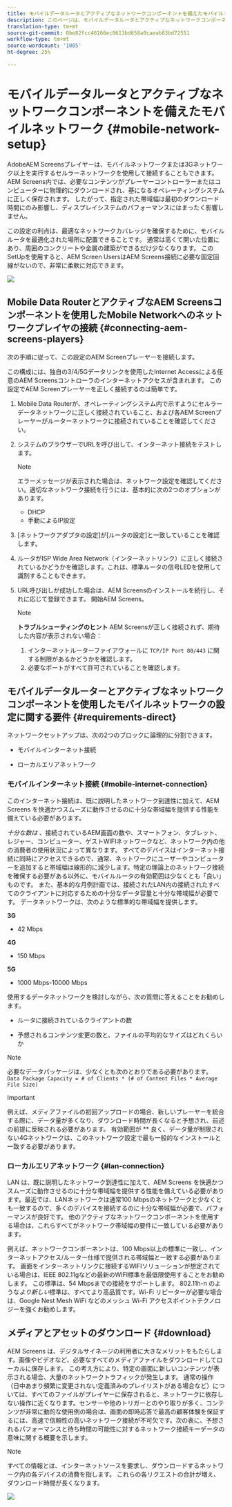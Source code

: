 ```yaml
---
title: モバイルデータルータとアクティブなネットワークコンポーネントを備えたモバイルネットワーク
description: このページは、モバイルデータルータとアクティブなネットワークコンポーネントを備えたモバイルネットワークについて説明しています
translation-type: tm+mt
source-git-commit: 0be82fcc46166ec0613bd658a0caeab83bd72551
workflow-type: tm+mt
source-wordcount: '1005'
ht-degree: 25%

---
```



# モバイルデータルータとアクティブなネットワークコンポーネントを備えたモバイルネットワーク {#mobile-network-setup}

AdobeAEM Screensプレイヤーは、モバイルネットワークまたは3Gネットワーク以上を実行するセルラーネットワークを使用して接続することもできます。
AEM Screens内では、必要なコンテンツがプレーヤーコントローラーまたはコンピューターに物理的にダウンロードされ、基になるオペレーティングシステムに正しく保存されます。 したがって、指定された帯域幅は最初のダウンロード時間にのみ影響し、ディスプレイシステムのパフォーマンスにはまったく影響しません。

この設定の利点は、最適なネットワークカバレッジを確保するために、モバイルルータを最適化された場所に配置できることです。 通常は高くて開いた位置にあり、周囲のコンクリートや金属の建築ができるだけ少なくなります。
このSetUpを使用すると、AEM Screen UsersはAEM Screens接続に必要な固定回線がないので、非常に柔軟に対応できます。

![](/help/using/assets/mobile-network-1.png)

## Mobile Data RouterとアクティブなAEM Screensコンポーネントを使用したMobile Networkへのネットワークプレイヤの接続 {#connecting-aem-screens-players}

次の手順に従って、この設定のAEM Screenプレーヤーを接続します。

この構成には、独自の3/4/5Gデータリンクを使用したInternet Accessによる任意のAEM Screensコントローラのインターネットアクセスが含まれます。
この設定でAEM Screenプレーヤーを正しく接続するのは簡単です。

1. Mobile Data Routerが、オペレーティングシステム内で示すようにセルラーデータネットワークに正しく接続されていること、および各AEM Screenプレーヤーがルーターネットワークに接続されていることを確認してください。
1. システムのブラウザーでURLを呼び出して、インターネット接続をテストします。
   >[!NOTE]
   >エラーメッセージが表示された場合は、ネットワーク設定を確認してください。適切なネットワーク接続を行うには、基本的に次の2つのオプションがあります。
   >* DHCP
   >* 手動によるIP設定


1. [ネットワークアダプタの設定]が[ルータの設定]と一致していることを確認します。

1. ルータがISP Wide Area Network（インターネットリンク）に正しく接続されているかどうかを確認します。これは、標準ルータの信号LEDを使用して識別することもできます。
1. URL呼び出しが成功した場合は、AEM Screensのインストールを続行し、それに応じて登録できます。 開始AEM Screens。

   >[!NOTE]
   >**トラブルシューティングのヒント**
   >AEM Screensが正しく接続されず、期待した内容が表示されない場合：
   >
   >1. インターネットルーターファイアウォールに `TCP/IP Port 80/443` に関する制限があるかどうかを確認します。
   >1. 必要なポートがすべて許可されていることを確認します。



## モバイルデータルーターとアクティブなネットワークコンポーネントを使用したモバイルネットワークの設定に関する要件 {#requirements-direct}

ネットワークセットアップは、次の2つのブロックに論理的に分割できます。

* モバイルインターネット接続

* ローカルエリアネットワーク

### モバイルインターネット接続 {#mobile-internet-connection}

このインターネット接続は、既に説明したネットワーク到達性に加えて、AEM Screens を快適かつスムーズに動作させるのに十分な帯域幅を提供する性能を備えている必要があります。

*十分な数は* 、接続されているAEM画面の数や、スマートフォン、タブレット、レジャー、コンピューター、ゲストWIFIネットワークなど、ネットワーク内の他の消費者の使用状況によって異なります。
すべてのデバイスはインターネット接続に同時にアクセスできるので、通常、ネットワークにユーザーやコンピューターを追加すると帯域幅は線形的に減少します。特定の理論上のネットワーク接続を確保する必要がある以外に、モバイルルータの有効範囲は少なくとも「良い」ものです。 また、基本的な月例計画では、接続されたLAN内の接続されたすべてのクライアントに対応するための十分なデータ容量と十分な帯域幅が必要です。
データネットワークは、次のような標準的な帯域幅を提供します。

**3G**
* 42 Mbps

**4G**
* 150 Mbps

**5G**
* 1000 Mbps-10000 Mbps

使用するデータネットワークを検討しながら、次の質問に答えることをお勧めします。

* ルータに接続されているクライアントの数

* 予想されるコンテンツ変更の数と、ファイルの平均的なサイズはどれくらいか

>[!NOTE]
>必要なデータパッケージは、少なくとも次のとおりである必要があります。
`Data Package Capacity = # of Clients * (# of Content Files * Average File Size)`

>[!IMPORTANT]
>例えば、メディアファイルの初回アップロードの場合、新しいプレーヤーを統合する際に、データ量が多くなり、ダウンロード時間が長くなると予想され、前述の前提に反映される必要があります。 有効範囲が ** 良く、データ量が制限されない4Gネットワークは、このネットワーク設定で最も一般的なインストールと一致する必要があります。


### ローカルエリアネットワーク {#lan-connection}

LAN は、既に説明したネットワーク到達性に加えて、AEM Screens を快適かつスムーズに動作させるのに十分な帯域幅を提供する性能を備えている必要があります。最近では、LANネットワークは通常100 Mbpsのネットワークと少なくとも一致するので、多くのデバイスを接続するのに十分な帯域幅が必要で、パフォーマンスが良好です。 他のアクティブなネットワークコンポーネントを使用する場合は、これらすべてがネットワーク帯域幅の要件に一致している必要があります。

例えば、ネットワークコンポーネントは、100 Mbps以上の標準に一致し、インターネットアクセス/ルーター仕様で提供される帯域幅と一致する必要があります。
画面をインターネットリンクに接続するWIFIソリューションが想定されている場合は、IEEE 802.11gなどの最新のWIFI標準を最低限使用することをお勧めします。 この標準は、54 Mbpsまでの接続をサポートします。 802.11h-n のような*より新しい*&#x200B;標準は、すべてより高品質です。Wi-Fi リピーターが必要な場合は、Google Nest Mesh WiFi などのメッシュ Wi-Fi アクセスポイントテクノロジーを強くお勧めします。

## メディアとアセットのダウンロード {#download}

AEM Screens は、デジタルサイネージの利用者に大きなメリットをもたらします。画像やビデオなど、必要なすべてのメディアファイルをダウンロードしてローカルに保存します。 この考え方により、特定の画面に新しいコンテンツが表示される場合、大量のネットワークトラフィックが発生します。
通常の操作（日中あまり頻繁に変更されない定義済みのプレイリストがある場合など）については、すべてのファイルがプレイヤーに保存されると、ネットワークに依存しない操作に近くなります。センサーや他のトリガーとのやり取りが多く、コンテンツが非常に動的な使用例の場合は、画面の即時応答で最高の顧客体験を保証するには、高速で信頼性の高いネットワーク接続が不可欠です。次の表に、予想されるパフォーマンスと待ち時間の可能性に対するネットワーク接続キーデータの意味に関する概要を示します。

>[!NOTE]
>すべての情報とは、インターネットソースを要求し、ダウンロードするネットワーク内の各デバイスの消費を指します。 これらの各リクエストの合計が増え、ダウンロード時間が長くなります。

![](/help/using/assets/mobile-router-download.png)



